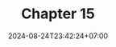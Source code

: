 ---
weight: 2600
title: "Chapter 15"
description: ""
icon: "article"
date: "2024-08-24T23:42:24+07:00"
lastmod: "2024-08-24T23:42:24+07:00"
draft: false
toc: true
---